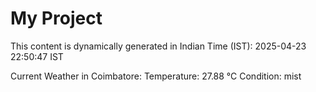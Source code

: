 # My Project

This content is dynamically generated in Indian Time (IST): 2025-04-23 22:50:47 IST


Current Weather in Coimbatore:
Temperature: 27.88 °C
Condition: mist
